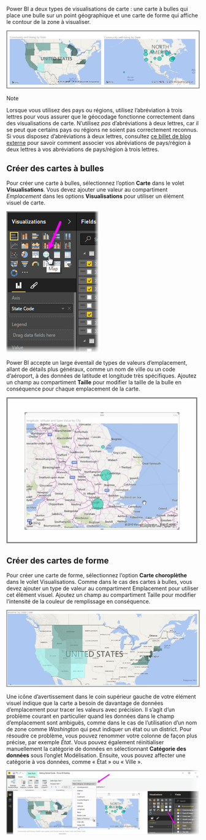 Power BI a deux types de visualisations de carte : une carte à bulles qui place une bulle sur un point géographique et une carte de forme qui affiche le contour de la zone à visualiser.

![](media/3-5-create-map-visualizations/3-5_1.png)

> [!NOTE]
> Lorsque vous utilisez des pays ou régions, utilisez l’abréviation à trois lettres pour vous assurer que le géocodage fonctionne correctement dans des visualisations de carte. N’utilisez *pas* d’abréviations à deux lettres, car il se peut que certains pays ou régions ne soient pas correctement reconnus.
> Si vous disposez d’abréviations à deux lettres, consultez [ce billet de blog externe](https://blog.ailon.org/how-to-display-2-letter-country-data-on-a-power-bi-map-85fc738497d6#.yudauacxp) pour savoir comment associer vos abréviations de pays/région à deux lettres à vos abréviations de pays/région à trois lettres.
> 
> 

## <a name="create-bubble-maps"></a>Créer des cartes à bulles
Pour créer une carte à bulles, sélectionnez l’option **Carte** dans le volet **Visualisations**. Vous devez ajouter une valeur au compartiment *Emplacement* dans les options **Visualisations** pour utiliser un élément visuel de carte.

![](media/3-5-create-map-visualizations/3-5_2.png)

Power BI accepte un large éventail de types de valeurs d’emplacement, allant de détails plus généraux, comme un nom de ville ou un code d’aéroport, à des données de latitude et longitude très spécifiques. Ajoutez un champ au compartiment **Taille** pour modifier la taille de la bulle en conséquence pour chaque emplacement de la carte.

![](media/3-5-create-map-visualizations/3-5_3.png)

## <a name="create-shape-maps"></a>Créer des cartes de forme
Pour créer une carte de forme, sélectionnez l’option **Carte choroplèthe** dans le volet Visualisations. Comme dans le cas des cartes à bulles, vous devez ajouter un type de valeur au compartiment Emplacement pour utiliser cet élément visuel. Ajoutez un champ au compartiment Taille pour modifier l’intensité de la couleur de remplissage en conséquence.

![](media/3-5-create-map-visualizations/3-5_4.png)

Une icône d’avertissement dans le coin supérieur gauche de votre élément visuel indique que la carte a besoin de davantage de données d’emplacement pour tracer les valeurs avec précision. Il s’agit d’un problème courant en particulier quand les données dans le champ d’emplacement sont ambiguës, comme dans le cas de l’utilisation d’un nom de zone comme *Washington* qui peut indiquer un état ou un district. Pour résoudre ce problème, vous pouvez renommer votre colonne de façon plus précise, par exemple *État*. Vous pouvez également réinitialiser manuellement la catégorie de données en sélectionnant **Catégorie des données** sous l’onglet Modélisation. Ensuite, vous pouvez affecter une catégorie à vos données, comme « État » ou « Ville ».

![](media/3-5-create-map-visualizations/3-5_5.png)

